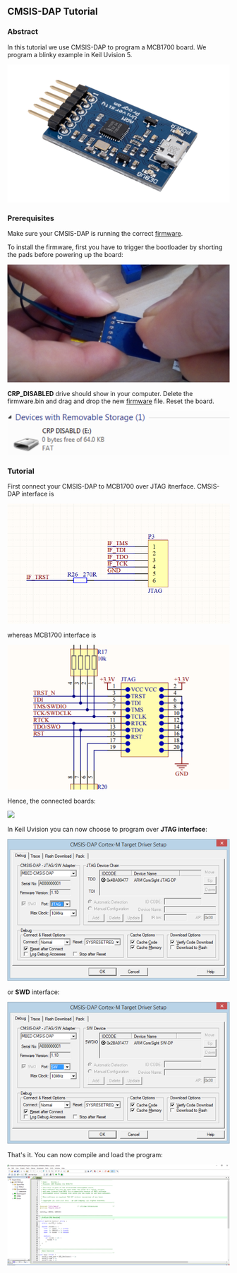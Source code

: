 ## CMSIS-DAP Tutorial



### Abstract



In this tutorial we  use CMSIS-DAP to program a MCB1700 board. We program a blinky example in Keil Uvision 5.



![](img/cmsis-dap/cmsisdap.png)





### Prerequisites



Make sure your CMSIS-DAP is running the correct [firmware](usbd_hid_dap.bin).



To install the firmware, first you have to trigger the bootloader by shorting the pads before powering up the board:



![](img/cmsis-dap/short.jpg)



**CRP_DISABLED** drive should show in your computer. Delete the firmware.bin and drag and drop the new [firmware](usbd_hid_dap.bin) file. Reset the board.

![](img/cmsis-dap/crpdisabled.PNG)





### Tutorial



First connect your CMSIS-DAP to MCB1700 over JTAG itnerface.  CMSIS-DAP interface is 



![](img/cmsis-dap/02_jtag_cmsisdap.PNG)



whereas MCB1700 interface is



![](img/cmsis-dap/01_jtag.png)





Hence, the connected boards: 



![](img/cmsis-dap/connected.jpg)





In Keil Uvision you can now choose to program over **JTAG interface**:





![](img/cmsis-dap/jtag.png)





or **SWD** interface:





![](img/cmsis-dap/swd.png)





That's it. You can now compile and load the program:



![](img/cmsis-dap/blinky.PNG)







